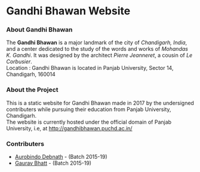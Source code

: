 # Gandhi Bhawan Website 

### About Gandhi Bhawan
The __Gandhi Bhawan__ is a major landmark of the city of _Chandigarh, India_, and a center dedicated to the study of the words and works of _Mohandas K. Gandhi_. It was designed by the architect _Pierre Jeanneret_, a cousin of _Le Corbusier_.  
Location : Gandhi Bhawan is located in Panjab University, Sector 14, Chandigarh, 160014

### About the Project
This is a static website for Gandhi Bhawan made in 2017 by the undersigned contributers while pursuing their education from Panjab University, Chandigarh.  
The website is currently hosted under the official domain of Panjab University, i.e, at http://gandhibhawan.puchd.ac.in/

### Contributers
- [Aurobindo Debnath](https://github.com/aurobindodebnath) - (Batch 2015-19)
- [Gaurav Bhatt](https://github.com/gauravb12) - (Batch 2015-19)
